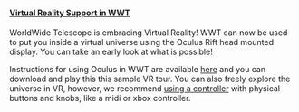 #### [Virtual Reality Support in WWT](#VRinWWT)

WorldWide Telescope is embracing Virtual Reality! WWT can now be used to put you inside a virtual universe using the Oculus Rift head mounted display. You can take an early look at what is possible!

Instructions for using Oculus in WWT are available [here](/Learn/SettingUp#Oculus) and you can download and play this this sample VR tour. You can also freely explore the universe in VR, however, we recommend [using a controller](/Learn/SettingUp#controllersandbuttons) with physical buttons and knobs, like a midi or xbox controller.
